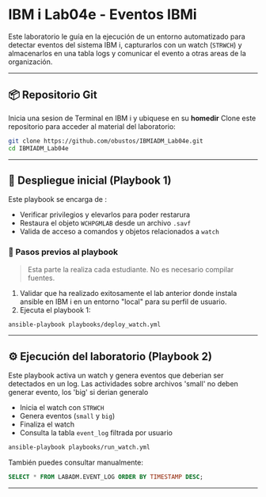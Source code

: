 # IBM i Lab04e - Eventos IBMi

Este laboratorio le guía en la ejecución de un entorno automatizado para detectar eventos del sistema IBM i, capturarlos con un watch (`STRWCH`) y almacenarlos en una tabla logs y comunicar el evento a otras areas de la organización.

---

## 📦 Repositorio Git

Inicia una sesion de Terminal en IBM i y ubiquese en su **homedir**
Clone este repositorio para acceder al material del laboratorio:


```bash
git clone https://github.com/obustos/IBMIADM_Lab04e.git
cd IBMIADM_Lab04e
```

---

## 🔧 Despliegue inicial (Playbook 1)

Este playbook se encarga de :

- Verificar privilegios y elevarlos para poder restarura
- Restaura el objeto `WCHPGMLAB` desde un archivo `.savf`
- Valida de acceso a comandos y objetos relacionados a `watch`

### 🔹 Pasos previos al playbook

> Esta parte la realiza cada estudiante. No es necesario compilar fuentes.

1. Validar que ha realizado exitosamente el lab anterior donde instala ansible en IBM i en un entorno "local" para su perfil de usuario.
2. Ejecuta el playbook 1:

```bash
ansible-playbook playbooks/deploy_watch.yml
```

---

## ⚙️ Ejecución del laboratorio (Playbook 2)

Este playbook activa un watch y genera eventos que deberian ser detectados en un log.
Las actividades sobre archivos 'small' no deben generar evento, los 'big' si derian generalo
- Inicia el watch con `STRWCH`
- Genera eventos (`small` y `big`)
- Finaliza el watch
- Consulta la tabla `event_log` filtrada por usuario

```bash
ansible-playbook playbooks/run_watch.yml
```

También puedes consultar manualmente:

```sql
SELECT * FROM LABADM.EVENT_LOG ORDER BY TIMESTAMP DESC;
```

---
